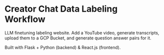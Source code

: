 # Creator Chat Data Labeling Workflow

LLM finetuning labeling website. Add a YouTube video, generate transcripts, upload them to a GCP Bucket, and generate question answer pairs for it. 

Built with Flask + Python (backend) & React.js (frontend). 
